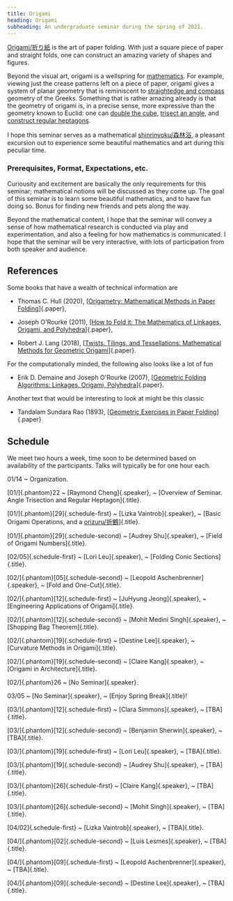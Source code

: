 ```yaml
---
title: Origami
heading: Origami
subheading: An undergraduate seminar during the spring of 2021.
---
```


[Origami/折り紙](https://en.wikipedia.org/wiki/Origami) is the art of paper
folding. With just a square piece of paper and straight folds, one can construct
an amazing variety of shapes and figures.

Beyond the visual art, origami is a wellspring for
[mathematics](https://en.wikipedia.org/wiki/Origami). For example,
viewing just the crease patterns left on a piece of paper, origami gives a
system of planar geometry that is reminiscent to [straightedge and
compass](https://en.wikipedia.org/wiki/Straightedge_and_compass_construction)
geometry of the Greeks. Something that is rather amazing already is that
the geometry of origami is, in a precise sense, more expressive than the
geometry known to Euclid: one can
[double the cube](https://en.wikipedia.org/wiki/Doubling_the_cube),
[trisect an angle](https://en.wikipedia.org/wiki/Angle_trisection), and
[construct regular heptagons](https://en.wikipedia.org/wiki/Constructible_polygon).

I hope this seminar serves as a mathematical
[shinrinyoku/森林浴](https://en.wikipedia.org/wiki/Nature_therapy), a pleasant
excursion out to experience some beautiful mathematics and art during this
peculiar time.

### Prerequisites, Format, Expectations, etc.

Curiousity and excitement are basically the only requirements for this
seminar; mathematical notions will be discussed as they come up. The goal of
this seminar is to learn some beautiful mathematics, and to have fun doing so.
Bonus for finding new friends and pets along the way.

Beyond the mathematical content, I hope that the seminar will convey a sense
of how mathematical research is conducted via play and experimentation, and
also a feeling for how mathematics is communicated. I hope that the seminar
will be very interactive, with lots of participation from both speaker and
audience.

## References

Some books that have a wealth of technical information are

* Thomas C. Hull (2020),
[[Origametry: Mathematical Methods in Paper Folding][Hull]]{.paper},

* Joseph O'Rourke (2011),
[[How to Fold it: The Mathematics of Linkages, Origami, and Polyhedra][ORourke]]{.paper},

* Robert J. Lang (2018),
[[Twists, Tilings, and Tessellations: Mathematical Methods for Geometric Origami][Lang]]{.paper}.

For the computationally minded, the following also looks like a lot of fun

* Erik D. Demaine and Joseph O'Rourke (2007),
[[Geometric Folding Algorithms: Linkages, Origami, Polyhedra][DOR]]{.paper}.

Another text that would be interesting to look at might be this classic

* Tandalam Sundara Rao (1893),
[[Geometric Exercises in Paper Folding][Rao]]{.paper}

## Schedule

We meet two hours a week, time soon to be determined based on availability of
the participants. Talks will typically be for one hour each.

01/14
  ~ Organization.

[01/]{.phantom}22
  ~ [Raymond Cheng]{.speaker},
  ~ [Overview of Seminar. Angle Trisection and Regular Heptagon]{.title}.

[01/]{.phantom}[29]{.schedule-first}
  ~ [Lizka Vaintrob]{.speaker},
  ~ [Basic Origami Operations, and a [orizuru/折鶴](https://en.wikipedia.org/wiki/Orizuru)]{.title}.

[01/]{.phantom}[29]{.schedule-second}
  ~ [Audrey Shu]{.speaker},
  ~ [Field of Origami Numbers]{.title}.

[02/05]{.schedule-first}
  ~ [Lori Leu]{.speaker},
  ~ [Folding Conic Sections]{.title}.

[02/]{.phantom}[05]{.schedule-second}
  ~ [Leopold Aschenbrenner]{.speaker},
  ~ [Fold and One-Cut]{.title}.

[02/]{.phantom}[12]{.schedule-first}
  ~ [JuHyung Jeong]{.speaker},
  ~ [Engineering Applications of Origami]{.title}.

[02/]{.phantom}[12]{.schedule-second}
  ~ [Mohit Medini Singh]{.speaker},
  ~ [Shopping Bag Theorem]{.title}.

[02/]{.phantom}[19]{.schedule-first}
  ~ [Destine Lee]{.speaker},
  ~ [Curvature Methods in Origami]{.title}.

[02/]{.phantom}[19]{.schedule-second}
  ~ [Claire Kang]{.speaker},
  ~ [Origami in Architecture]{.title}.

[02/]{.phantom}26
  ~ [No Seminar]{.speaker}.

03/05
  ~ [No Seminar]{.speaker},
  ~ [Enjoy Spring Break]{.title}!

[03/]{.phantom}[12]{.schedule-first}
  ~ [Clara Simmons]{.speaker},
  ~ [TBA]{.title}.

[03/]{.phantom}[12]{.schedule-second}
  ~ [Benjamin Sherwin]{.speaker},
  ~ [TBA]{.title}.

[03/]{.phantom}[19]{.schedule-first}
  ~ [Lori Leu]{.speaker},
  ~ [TBA]{.title}.

[03/]{.phantom}[19]{.schedule-second}
  ~ [Audrey Shu]{.speaker},
  ~ [TBA]{.title}.

[03/]{.phantom}[26]{.schedule-first}
  ~ [Claire Kang]{.speaker},
  ~ [TBA]{.title}.

[03/]{.phantom}[26]{.schedule-second}
  ~ [Mohit Singh]{.speaker},
  ~ [TBA]{.title}.

[04/02]{.schedule-first}
  ~ [Lizka Vaintrob]{.speaker},
  ~ [TBA]{.title}.

[04/]{.phantom}[02]{.schedule-second}
  ~ [Luis Lesmes]{.speaker},
  ~ [TBA]{.title}.

[04/]{.phantom}[09]{.schedule-first}
  ~ [Leopold Aschenbrenner]{.speaker},
  ~ [TBA]{.title}.

[04/]{.phantom}[09]{.schedule-second}
  ~ [Destine Lee]{.speaker},
  ~ [TBA]{.title}.

[Hull]: <https://clio.columbia.edu/catalog/15176697>
[ORourke]: <https://clio.columbia.edu/catalog/14097954>
[Lang]: <https://clio.columbia.edu/catalog/14985291>
[DOR]: <https://clio.columbia.edu/catalog/9451723>
[Rao]: <https://clio.columbia.edu/catalog/ht000662503>
